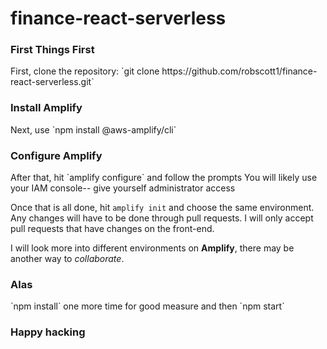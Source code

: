 # finance-react-serverless
<h3> First Things First </h3>
First, clone the repository: `git clone https://github.com/robscott1/finance-react-serverless.git`

<h3>Install Amplify</h3>
Next, use `npm install @aws-amplify/cli`

<h3>Configure Amplify</h3>
After that, hit `amplify configure` and follow the prompts
You will likely use your IAM console-- give yourself administrator access

Once that is all done, hit `amplify init` and choose the same environment. Any changes will have to be done through pull requests. I will only accept pull requests that have changes on the front-end.

I will look more into different environments on **Amplify**, there may be another way to *collaborate*.
  
<h3>Alas</h3>
`npm install` one more time for good measure and then `npm start`

<h3>Happy hacking</h3>
